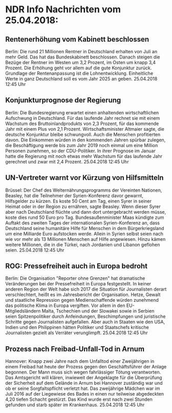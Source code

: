 # NDR Info Nachrichten vom 25.04.2018:


## Rentenerhöhung vom Kabinett beschlossen
Berlin: Die rund 21 Millionen Rentner in Deutschland erhalten von Juli an mehr Geld. Das hat das Bundeskabinett beschlossen. Danach steigen die Bezüge der Rentner im Westen um 3,2 Prozent, im Osten um knapp 3,4 Prozent. Die Erhöhung geht vor allem auf die gute Konjunktur zurück. Grundlage der Rentenanpassung ist die Lohnentwicklung. Einheitliche Werte in ganz Deutschland soll es vom Jahr 2025 an geben. 25.04.2018 12:45 Uhr 

## Konjunkturprognose der Regierung
Berlin: Die Bundesregierung erwartet einen anhaltenden wirtschaftlichen Aufschwung in Deutschland. Für das laufende Jahr rechnet sie mit einem Wachstum des Bruttoinlandprodukts von 2,3 Prozent, für das kommende Jahr mit einem Plus von 2,1 Prozent. Wirtschaftsminister Altmaier sagte, die deutsche Konjunktur bleibe schwungvoll. Auch die Menschen profitierten davon. Die Einkommen würden in den kommenden Jahren spürbar zulegen, die Beschäftigung werde bis zum Jahr 2019 noch einmal um eine Million Personen zunehmen, so der CDU-Politiker. In ihrer Prognose im Januar hatte die Regierung mit noch etwas mehr Wachstum für das laufende Jahr gerechnet und zwar mit 2,4 Prozent. 25.04.2018 12:45 Uhr 

## UN-Vertreter warnt vor Kürzung von Hilfsmitteln
Brüssel: Der Chef des Welternährungsprogramms der Vereinten Nationen, Beasley, hat die Teilnehmer der Syrien-Konferenz davor gewarnt, Hilfsgelder zu kürzen. Es koste 50 Cent am Tag, einen Syrer in seiner Heimat oder in der Region zu ernähren, sagte Beasley. Wenn dieser Syrer aber nach Deutschland flüchte und dann dort untergebracht werden müsse, koste dies rund 50 Euro pro Tag. Bundesaußenminister Maas kündigte zum Auftakt des zweiten Tages der internationalen Syrien-Konferenz an, dass Deutschland seine humanitäre Hilfe für Menschen in dem Bürgerkriegsland um eine Milliarde Euro aufstocken werde. Allein in Syrien selbst seien nach wie vor mehr als 13 Millionen Menschen auf Hilfe angewiesen. Hinzu kämen weitere Millionen, die in die Türkei, nach Jordanien und Libanon geflohen seien. 25.04.2018 12:45 Uhr 

## ROG: Pressefreiheit auch in Europa bedroht
Berlin: Die Organisation "Reporter ohne Grenzen" hat dramatische Veränderungen bei der Pressefreiheit in Europa festgestellt. In keiner anderen Region der Welt habe sich 2017 die Situation für Journalisten derart verschlechtert, heißt es im Jahresbericht der Organisation. Hetze, Gewalt und staatliche Repression gegen Medienschaffende würden zunehmend das politische Klima in Europa vergiften. Vor allem in den EU-Mitgliedsländern Malta, Tschechien und der Slowakei sowie in Serbien seien Spitzenpolitiker durch Anfeindungen, Beschimpfungen und juristische Schritte gegen Journalisten aufgefallen. Aber auch in Staaten wie den USA, Indien und den Philippinen hätten Politiker und Staatschefs kritische Journalisten gezielt als Verräter verunglimpft. 25.04.2018 12:45 Uhr 

## Prozess nach Freibad-Unfall-Tod in Arnum
Hannover:	Knapp zwei Jahre nach dem Unfalltod einer Zweijährigen in einem Freibad hat heute der Prozess gegen den Geschäftsführer der Anlage begonnen. Der Mann muss sich wegen fahrlässiger Tötung verantworten. Das Amtsgericht will klären, inwieweit der Angeklagte für die Überprüfung der Sicherheit auf dem Gelände in Arnum bei Hannover zuständig war und ob er seine Sorgfaltspflicht verletzt hat. Das zweijährige Mädchen war im Juli 2016 auf der Liegewiese des Bades in einen nur teilweise abgedeckten 4,20 tiefen Schacht gestürzt. Das Kind wurde erst nach zwei Stunden gefunden und starb später im Krankenhaus. 25.04.2018 12:45 Uhr 
